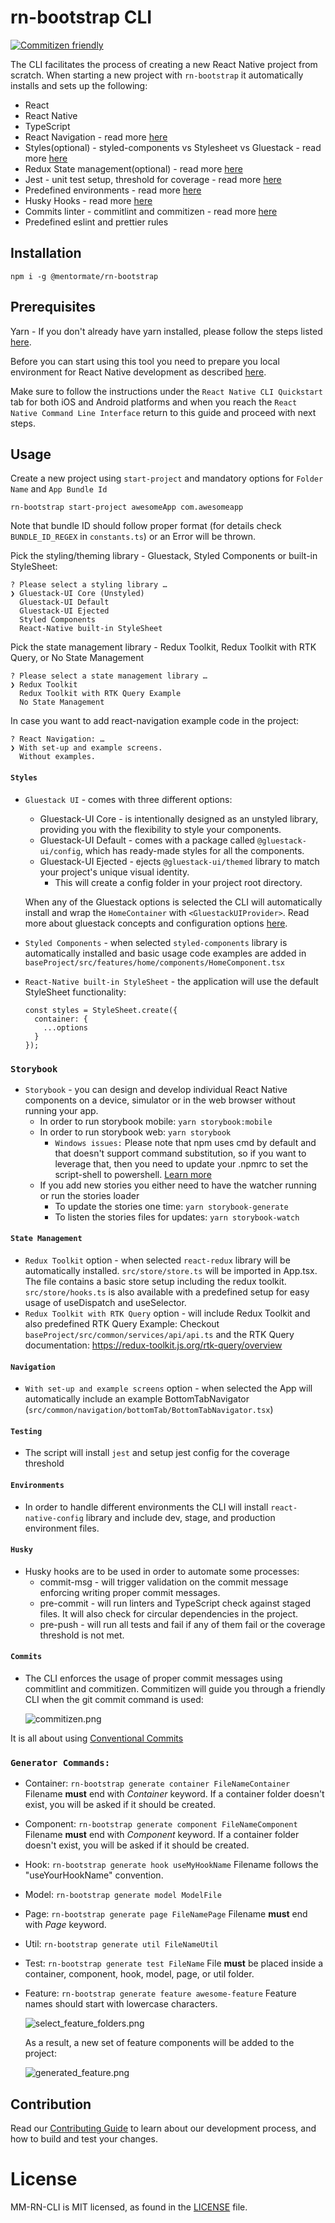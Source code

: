 <!-- Space: MMSDLC -->
<!-- Parent: SDLC - Technologies -->
<!-- Parent: SDLC - Front-End -->
<!-- Parent: React Native -->
<!-- Title: React Native Project Templates -->
<!-- Attachment: ./assets/commitizen.png -->
<!-- Attachment: ./assets/generated_feature.png -->
<!-- Attachment: ./assets/select_feature_folders.png -->

<!-- Include: disclaimer.md -->

# rn-bootstrap CLI

[![Commitizen friendly](https://img.shields.io/badge/commitizen-friendly-brightgreen.svg)](http://commitizen.github.io/cz-cli/)

The CLI facilitates the process of creating a new React Native project from scratch.
When starting a new project with `rn-bootstrap` it automatically installs and sets up the following:

- React
- React Native
- TypeScript
- React Navigation - read more [here](#Navigation)
- Styles(optional) - styled-components vs Stylesheet vs Gluestack - read more [here](#Styles)
- Redux State management(optional) - read more [here](#State-Management)
- Jest - unit test setup, threshold for coverage - read more [here](#Testing)
- Predefined environments - read more [here](#Environments)
- Husky Hooks - read more [here](#Husky)
- Commits linter - commitlint and commitizen - read more [here](#Commits)
- Predefined eslint and prettier rules

## Installation

```
npm i -g @mentormate/rn-bootstrap
```

## Prerequisites

Yarn - If you don't already have yarn installed, please follow the steps listed [here](https://yarnpkg.com/getting-started/install).

Before you can start using this tool you need to prepare you local environment for React Native development as described [here](https://reactnative.dev/docs/environment-setup).

Make sure to follow the instructions under the `React Native CLI Quickstart` tab for both iOS and Android platforms and when you reach the `React Native Command Line Interface` return to this guide and proceed with next steps.

## Usage

Create a new project using `start-project` and mandatory options for `Folder Name` and `App Bundle Id`

```
rn-bootstrap start-project awesomeApp com.awesomeapp
```

Note that bundle ID should follow proper format (for details check `BUNDLE_ID_REGEX` in `constants.ts`) or an Error will be thrown.

Pick the styling/theming library - Gluestack, Styled Components or built-in StyleSheet:

```
? Please select a styling library …
❯ Gluestack-UI Core (Unstyled)
  Gluestack-UI Default
  Gluestack-UI Ejected
  Styled Components
  React-Native built-in StyleSheet

```

Pick the state management library - Redux Toolkit, Redux Toolkit with RTK Query, or No State Management

```
? Please select a state management library …
❯ Redux Toolkit
  Redux Toolkit with RTK Query Example
  No State Management
```

In case you want to add react-navigation example code in the project:

```
? React Navigation: …
❯ With set-up and example screens.
  Without examples.
```

#### `Styles`

- `Gluestack UI` - comes with three different options:

  - Gluestack-UI Core - is intentionally designed as an unstyled library, providing you with the flexibility to style your components.
  - Gluestack-UI Default - comes with a package called `@gluestack-ui/config`, which has ready-made styles for all the components.
  - Gluestack-UI Ejected - ejects `@gluestack-ui/themed` library to match your project's unique visual identity.
    - This will create a config folder in your project root directory.

  When any of the Gluestack options is selected the CLI will automatically install and wrap the `HomeContainer` with `<GluestackUIProvider>`.
  Read more about gluestack concepts and configuration options [here](https://gluestack.io/ui/docs/overview/introduction).

- `Styled Components` - when selected `styled-components` library is automatically installed and
  basic usage code examples are added in `baseProject/src/features/home/components/HomeComponent.tsx`

- `React-Native built-in StyleSheet` - the application will use the default StyleSheet functionality:

  ```
  const styles = StyleSheet.create({
    container: {
      ...options
    }
  });
  ```

### `Storybook`

- `Storybook` - you can design and develop individual React Native components on a device, simulator or in the web browser without running your app.
  - In order to run storybook mobile: `yarn storybook:mobile`
  - In order to run storybook web: `yarn storybook`
    - `Windows issues:` Please note that npm uses cmd by default and that doesn't support command substitution, so if you want to leverage that,
      then you need to update your .npmrc to set the script-shell to powershell. [Learn more](https://github.com/kentcdodds/cross-env/issues/192#issuecomment-513341729)
  - If you add new stories you either need to have the watcher running or run the stories loader
    - To update the stories one time: `yarn storybook-generate`
    - To listen the stories files for updates: `yarn storybook-watch`

#### `State Management`

- `Redux Toolkit` option - when selected `react-redux` library will be automatically installed.
  `src/store/store.ts` will be imported in App.tsx. The file contains a basic store setup including the redux toolkit.
  `src/store/hooks.ts` is also available with a predefined setup for easy usage of useDispatch and useSelector.
- `Redux Toolkit with RTK Query` option - will include Redux Toolkit and also predefined RTK Query Example:
  Checkout `baseProject/src/common/services/api/api.ts` and the RTK Query documentation: https://redux-toolkit.js.org/rtk-query/overview

#### `Navigation`

- `With set-up and example screens` option - when selected the App will automatically include an example BottomTabNavigator
  (`src/common/navigation/bottomTab/BottomTabNavigator.tsx`)

#### `Testing`

- The script will install `jest` and setup jest config for the coverage threshold

#### `Environments`

- In order to handle different environments the CLI will install `react-native-config` library and include dev, stage, and production environment files.

#### `Husky`

- Husky hooks are to be used in order to automate some processes:
  - commit-msg - will trigger validation on the commit message enforcing writing proper commit messages.
  - pre-commit - will run linters and TypeScript check against staged files. It will also check for circular dependencies in the project.
  - pre-push - will run all tests and fail if any of them fail or the coverage threshold is not met.

#### `Commits`

- The CLI enforces the usage of proper commit messages using commitlint and commitizen. Commitizen will guide you through a friendly CLI when the git commit command is used:

  ![commitizen.png](./assets/commitizen.png)

It is all about using [Conventional Commits](https://www.conventionalcommits.org/en/v1.0.0/)

### `Generator Commands:`

- Container:
  `rn-bootstrap generate container FileNameContainer`
  Filename **must** end with _Container_ keyword.
  If a container folder doesn't exist, you will be asked if it should be created.

- Component:
  `rn-bootstrap generate component FileNameComponent`
  Filename **must** end with _Component_ keyword.
  If a container folder doesn't exist, you will be asked if it should be created.

- Hook:
  `rn-bootstrap generate hook useMyHookName`
  Filename follows the "useYourHookName" convention.

- Model:
  `rn-bootstrap generate model ModelFile`

- Page:
  `rn-bootstrap generate page FileNamePage`
  Filename **must** end with _Page_ keyword.

- Util:
  `rn-bootstrap generate util FileNameUtil`

- Test:
  `rn-bootstrap generate test FileName`
  File **must** be placed inside a container, component, hook, model, page, or util folder.

- Feature:
  `rn-bootstrap generate feature awesome-feature`
  Feature names should start with lowercase characters.

  ![select_feature_folders.png](./assets/select_feature_folders.png)

  As a result, a new set of feature components will be added to the project:

  ![generated_feature.png](./assets/generated_feature.png)

## Contribution

Read our [Contributing Guide][contribution_guide] to learn about our development process, and how to build and test your changes.

# License

MM-RN-CLI is MIT licensed, as found in the [LICENSE][license] file.

[contribution_guide]: ./docs/contribution.md
[license]: ./LICENSE
[mark]: https://github.com/kovetskiy/mark
[confluence]: https://mentormate.atlassian.net/wiki/spaces/MMSDLC/pages/4086366230/React+Native+Project+Templates
